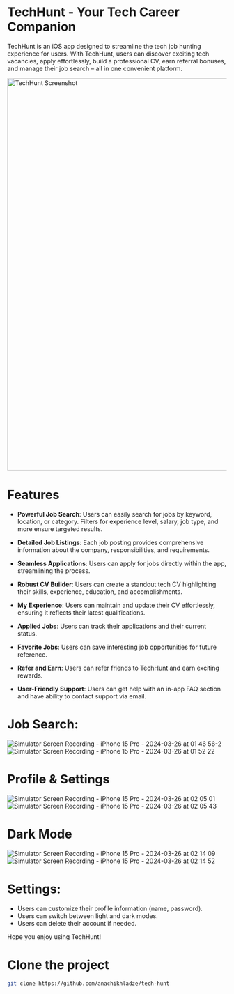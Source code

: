 # TechHunt - Your Tech Career Companion

TechHunt is an iOS app designed to streamline the tech job hunting experience for users. With TechHunt, users can discover exciting tech vacancies, apply effortlessly, build a professional CV, earn referral bonuses, and manage their job search – all in one convenient platform.

<img src="https://github.com/anachikhladze/tech-hunt/assets/145837681/aae33a3f-0a61-40e1-958f-c1be5130187b" alt="TechHunt Screenshot" width="900" height="auto">

# Features

- **Powerful Job Search**: Users can easily search for jobs by keyword, location, or category. Filters for experience level, salary, job type, and more ensure targeted results.

- **Detailed Job Listings**: Each job posting provides comprehensive information about the company, responsibilities, and requirements.

- **Seamless Applications**: Users can apply for jobs directly within the app, streamlining the process.

- **Robust CV Builder**: Users can create a standout tech CV highlighting their skills, experience, education, and accomplishments.

- **My Experience**: Users can maintain and update their CV effortlessly, ensuring it reflects their latest qualifications.

- **Applied Jobs**: Users can track their applications and their current status.

- **Favorite Jobs**: Users can save interesting job opportunities for future reference.

- **Refer and Earn**: Users can refer friends to TechHunt and earn exciting rewards.

- **User-Friendly Support**: Users can get help with an in-app FAQ section and have ability to contact support via email.

# Job Search:
![Simulator Screen Recording - iPhone 15 Pro - 2024-03-26 at 01 46 56-2](https://github.com/anachikhladze/tech-hunt/assets/145837681/beb42124-febf-46ba-a674-ef7ea54adda8)
 ![Simulator Screen Recording - iPhone 15 Pro - 2024-03-26 at 01 52 22](https://github.com/anachikhladze/tech-hunt/assets/145837681/3f7394e1-f4ca-419c-9957-ddacfdccfd26)

# Profile & Settings
![Simulator Screen Recording - iPhone 15 Pro - 2024-03-26 at 02 05 01](https://github.com/anachikhladze/tech-hunt/assets/145837681/5e7ab9c4-48d7-429b-829e-bf294af1aaa9) ![Simulator Screen Recording - iPhone 15 Pro - 2024-03-26 at 02 05 43](https://github.com/anachikhladze/tech-hunt/assets/145837681/b1caf1ba-fad2-4280-bdee-393809044957) 

# Dark Mode
![Simulator Screen Recording - iPhone 15 Pro - 2024-03-26 at 02 14 09](https://github.com/anachikhladze/tech-hunt/assets/145837681/3812e5d2-6296-4711-a0f9-e9228ec31861)![Simulator Screen Recording - iPhone 15 Pro - 2024-03-26 at 02 14 52](https://github.com/anachikhladze/tech-hunt/assets/145837681/2eca5fb2-872f-46a2-b410-c48292751454)

# Settings:
- Users can customize their profile information (name, password).
- Users can switch between light and dark modes.
- Users can delete their account if needed.

Hope you enjoy using TechHunt!

# Clone the project

```bash
git clone https://github.com/anachikhladze/tech-hunt
